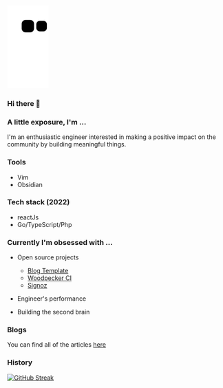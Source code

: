 <!-- ![Astronauts 2](https://user-images.githubusercontent.com/92326584/202029508-1366f7a9-5194-4122-a4f0-02c45f9206b7.jpeg) -->
![snake gif](https://github.com/bitethecode/bitethecode/blob/output/github-contribution-grid-snake.svg#gh-dark-mode-only)

### Hi there 👋
### A little exposure, I'm ...
I'm an enthusiastic engineer interested in making a positive impact on the community by building meaningful things. 

### Tools 
- Vim
- Obsidian

### Tech stack (2022)
- reactJs
- Go/TypeScript/Php

### Currently I'm obsessed with ... 
- Open source projects
  - [Blog Template](https://github.com/bitethecode/blog-template)
  - [Woodpecker CI](https://github.com/woodpecker-ci)
  - [Signoz](https://github.com/SigNoz)
  
- Engineer's performance
- Building the second brain 

### Blogs
<!-- BLOG-POST-LIST:START -->
<!-- BLOG-POST-LIST:END -->
You can find all of the articles [here](https://bitethecode.netlify.app)

### History 
[![GitHub Streak](https://streak-stats.demolab.com/?user=bitethecode&theme=dark)](https://git.io/streak-stats)
